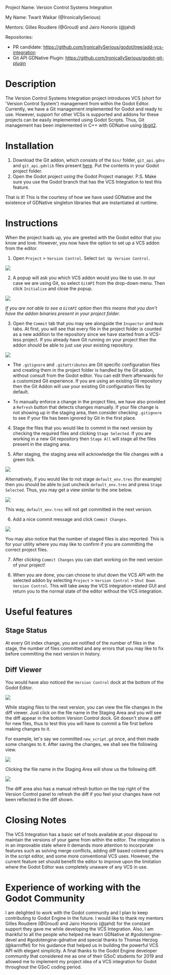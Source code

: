 Project Name: Version Control Systems Integration

My Name: Twarit Waikar (@IronicallySerious)

Mentors: Gilles Roudiere (@Groud) and Jairo Honorio (@jahd)

Repositories: 
* PR candidate: https://github.com/IronicallySerious/godot/tree/add-vcs-integration
* Git API GDNative Plugin: https://github.com/IronicallySerious/godot-git-plugin

# Description

The Version Control Systems Integration project introduces VCS (short for 'Version Control System') management from within the Godot Editor. Currently, we have a Git management implemented for Godot and ready to use. However, support for other VCSs is supported and addons for these projects can be easily implemented using Godot Scripts. Thus, Git management has been implemented in C++ with GDNative using [libgit2](https://libgit2.org).

# Installation

1. Download the Git addon, which consists of the `bin/` folder, `git_api.gdns` and `git_api.gdnlib` files present [here](https://github.com/IronicallySerious/godot-git-plugin/tree/master/demo). Put the contents in your Godot project folder.
2. Open the Godot project using the Godot Project manager. P.S. Make sure you use the Godot branch that has the VCS Integration to test this feature.

That is it! This is the courtesy of how we have used GDNative and the existence of GDNative singleton libraries that are instantiated at runtime.

# Instructions

When the project loads up, you are greeted with the Godot editor that you know and love. However, you now have the option to set up a VCS addon from the editor.

1. Open `Project` > `Version Control`. Select `Set Up Version Control`.

![](/images/008.png)

2. A popup will ask you which VCS addon would you like to use. In our case we are using Git, so select `GitAPI` from the drop-down menu. Then click `Initialize` and close the popup.

![](/images/009.png)

_If you are not able to see a `GitAPI` option then this means that you don't have the addon binaries present in your project folder._

3. Open the `Commit` tab that you may see alongside the `Inspector` and `Node` tabs. At first, you will see that every file in the project folder is counted as a new addition to the repository since we have started from a VCS-less project. If you already have Git running on your project then the addon should be able to just use your existing repository. 

![](/images/010.png)

* The `.gitignore` and `.gitattributes` are Git specific configuration files and creating them in the project folder is handled by the Git addon, without consult from the Godot editor. You can edit them afterwards for a customized Git experience. If you are using an existing Git repository then the Git Addon will use your existing Git configuration files by default.

* To manually enforce a change in the project files, we have also provided a `Refresh` button that detects changes manually. If your file change is not showing up in the staging area, then consider checking `.gitignore` to see if your file has been ignored by Git in the first place. 

4. Stage the files that you would like to commit in the next version by checking the required files and clicking `Stage Selected`. If you are working in a new Git repository then `Stage All` will stage all the files present in the staging area. 

5. After staging, the staging area will acknowledge the file changes with a green tick.

![](/images/011.png)

Alternatively, if you would like to not stage `default_env.tres` (for example) then you should be able to just uncheck `default_env.tres` and press `Stage Selected`. Thus, you may get a view similar to the one below.

![](/images/012.png)

This way, `default_env.tres` will not get committed in the next version.

6. Add a nice commit message and click `Commit Changes`.

![](/images/013.png)

You may also notice that the number of staged files is also reported. This is for your utility where you may like to confirm if you are committing the correct project files.

7. After clicking `Commit Changes` you can start working on the next version of your project!

8. When you are done, you can choose to shut down the VCS API with the selected addon by selecting `Project` > `Version Control` > `Shut Down Version Control`. This will take away the VCS integration related GUI and return you to the normal state of the editor without the VCS integration.

# Useful features

## Stage Status

At every Git index change, you are notified of the number of files in the stage, the number of files committed and any errors that you may like to fix before committing the next version in history.

## Diff Viewer

You would have also noticed the `Version Control` dock at the bottom of the Godot Editor.

![](/images/014.png)

While staging files to the next version, you can view the file changes in the diff viewer. Just click on the file name in the Staging Area and you will see the diff appear in the bottom Version Control dock. Git doesn't show a diff for new files, thus to test this you will have to commit a file first before making changes to it. 

For example, let's say we committed `new_script.gd` once, and then made some changes to it. After saving the changes, we shall see the following view.

![](/images/015.png)

Clicking the file name in the Staging Area will show us the following diff.

![](/images/016.png)

The diff area also has a manual refresh button on the top right of the Version Control panel to refresh the diff if you feel your changes have not been reflected in the diff shown.

# Closing Notes

The VCS Integration has a basic set of tools available at your disposal to maintain the versions of your game from within the editor. The integration is in an improvable state where it demands more attention to incorporate features such as solving merge conflicts, adding diff based colored gutters in the script editor, and some more conventional VCS uses. However, the current feature set should benefit the editor to improve upon the limitation where the Godot Editor was completely unaware of any VCS in use. 

# Experience of working with the Godot Community

I am delighted to work with the Godot community and I plan to keep contributing to Godot Engine in the future. I would like to thank my mentors Gilles Roudiere (@Groud) and Jairo Honorio (@jahd) for the constant support they gave me while developing the VCS Integration. Also, I am thankful to all the people who helped me learn GDNative at #godotengine-devel and #godotengine-gdnative and special thanks to Thomas Herzog (@karroffel) for his guidance that helped us in building the powerful VCS API with elegant simplicity. A final thanks to the Godot Engine developer community that considered me as one of their GSoC students for 2019 and allowed me to implement my project idea of a VCS integration for Godot throughout the GSoC coding period.
